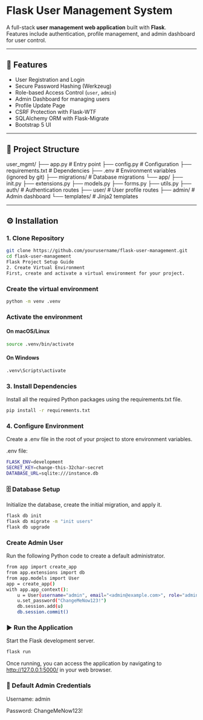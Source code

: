 # Flask User Management System

A full-stack **user management web application** built with **Flask**.  
Features include authentication, profile management, and admin dashboard for user control.

---

## 🚀 Features

- User Registration and Login
- Secure Password Hashing (Werkzeug)
- Role-based Access Control (`user`, `admin`)
- Admin Dashboard for managing users
- Profile Update Page
- CSRF Protection with Flask-WTF
- SQLAlchemy ORM with Flask-Migrate
- Bootstrap 5 UI

---

## 📂 Project Structure

user_mgmt/
├── app.py # Entry point
├── config.py # Configuration
├── requirements.txt # Dependencies
├── .env # Environment variables (ignored by git)
├── migrations/ # Database migrations
└── app/
├── init.py
├── extensions.py
├── models.py
├── forms.py
├── utils.py
├── auth/ # Authentication routes
├── user/ # User profile routes
├── admin/ # Admin dashboard
└── templates/ # Jinja2 templates

---

## ⚙️ Installation

### 1. Clone Repository

```bash
git clone https://github.com/yourusername/flask-user-management.git
cd flask-user-management
Flask Project Setup Guide
2. Create Virtual Environment
First, create and activate a virtual environment for your project.
```

### Create the virtual environment

```bash
python -m venv .venv
```

### Activate the environment

#### On macOS/Linux

```bash
source .venv/bin/activate
```

#### On Windows

```bash
.venv\Scripts\activate
```

### 3. Install Dependencies

Install all the required Python packages using the requirements.txt file.

```bash
pip install -r requirements.txt
```

### 4. Configure Environment

Create a .env file in the root of your project to store environment variables.

.env file:

```bash
FLASK_ENV=development
SECRET_KEY=change-this-32char-secret
DATABASE_URL=sqlite:///instance.db
```

### 🗄️ Database Setup
Initialize the database, create the initial migration, and apply it.

```bash
flask db init
flask db migrate -m "init users"
flask db upgrade
```

### Create Admin User
Run the following Python code to create a default administrator.

```bash
from app import create_app
from app.extensions import db
from app.models import User
app = create_app()
with app.app_context():
    u = User(username="admin", email="<admin@example.com>", role="admin")
    u.set_password("ChangeMeNow123!")
    db.session.add(u)
    db.session.commit()
```

### ▶️ Run the Application
Start the Flask development server.

```bash
flask run
```

Once running, you can access the application by navigating to <http://127.0.0.1:5000/> in your web browser.

### 🔑 Default Admin Credentials

Username: admin

Password: ChangeMeNow123!
